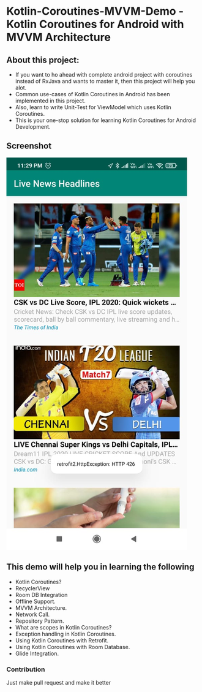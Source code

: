 
# Kotlin-Coroutines-MVVM-Demo - Kotlin Coroutines for Android with MVVM Architecture

## About this project: 
* If you want to ho ahead with complete android project with coroutines instead of RxJava and wants to master it, then this project will help you alot.
* Common use-cases of Kotlin Coroutines in Android has been implemented in this project.
* Also, learn to write Unit-Test for ViewModel which uses Kotlin Coroutines.
* This is your one-stop solution for learning Kotlin Coroutines for Android Development.

## Screenshot

![alt text](https://github.com/masterravi/CoroutinePackDemo/blob/master/WhatsApp%20Image%202020-09-25%20at%2011.31.28%20PM%20(1).jpeg)


## This demo will help you in learning the following
* Kotlin Coroutines?
* RecyclerView
* Room DB Integration
* Offline Support.
* MVVM Architecture.
* Network Call.
* Repository Pattern.
* What are scopes in Kotlin Coroutines?
* Exception handling in Kotlin Coroutines.
* Using Kotlin Coroutines with Retrofit.
* Using Kotlin Coroutines with Room Database.
* Glide Integration.

    


### Contribution
Just make pull request and make it better
